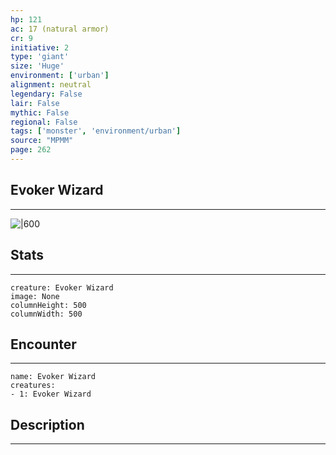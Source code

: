 ```yaml
---
hp: 121
ac: 17 (natural armor)
cr: 9
initiative: 2
type: 'giant'    
size: 'Huge'
environment: ['urban']
alignment: neutral
legendary: False
lair: False
mythic: False
regional: False
tags: ['monster', 'environment/urban']
source: "MPMM"
page: 262
---
```


## Evoker Wizard
---

![|600](D:/Program%20Files/5e.tools/img/bestiary/MPMM/Evoker%20Wizard.webp)

## Stats
---

```statblock
creature: Evoker Wizard
image: None
columnHeight: 500
columnWidth: 500
```

## Encounter
---

```encounter-table
name: Evoker Wizard
creatures:
- 1: Evoker Wizard
```

## Description
---




